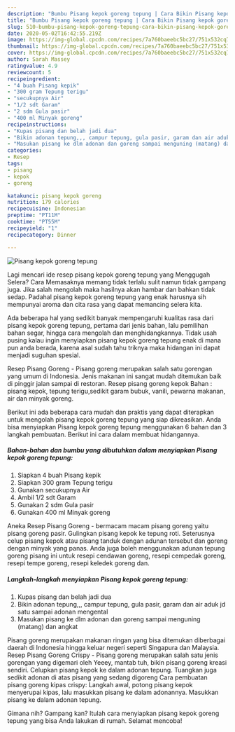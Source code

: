 ```yaml
---
description: "Bumbu Pisang kepok goreng tepung | Cara Bikin Pisang kepok goreng tepung Yang Mudah Dan Praktis"
title: "Bumbu Pisang kepok goreng tepung | Cara Bikin Pisang kepok goreng tepung Yang Mudah Dan Praktis"
slug: 510-bumbu-pisang-kepok-goreng-tepung-cara-bikin-pisang-kepok-goreng-tepung-yang-mudah-dan-praktis
date: 2020-05-02T16:42:55.219Z
image: https://img-global.cpcdn.com/recipes/7a760baeebc5bc27/751x532cq70/pisang-kepok-goreng-tepung-foto-resep-utama.jpg
thumbnail: https://img-global.cpcdn.com/recipes/7a760baeebc5bc27/751x532cq70/pisang-kepok-goreng-tepung-foto-resep-utama.jpg
cover: https://img-global.cpcdn.com/recipes/7a760baeebc5bc27/751x532cq70/pisang-kepok-goreng-tepung-foto-resep-utama.jpg
author: Sarah Massey
ratingvalue: 4.9
reviewcount: 5
recipeingredient:
- "4 buah Pisang kepik"
- "300 gram Tepung terigu"
- "secukupnya Air"
- "1/2 sdt Garam"
- "2 sdm Gula pasir"
- "400 ml Minyak goreng"
recipeinstructions:
- "Kupas pisang dan belah jadi dua"
- "Bikin adonan tepung,,, campur tepung, gula pasir, garam dan air aduk jd satu sampai adonan mengental"
- "Masukan pisang ke dlm adonan dan goreng sampai menguning (matang) dan angkat"
categories:
- Resep
tags:
- pisang
- kepok
- goreng

katakunci: pisang kepok goreng 
nutrition: 179 calories
recipecuisine: Indonesian
preptime: "PT11M"
cooktime: "PT55M"
recipeyield: "1"
recipecategory: Dinner

---
```



![Pisang kepok goreng tepung](https://img-global.cpcdn.com/recipes/7a760baeebc5bc27/751x532cq70/pisang-kepok-goreng-tepung-foto-resep-utama.jpg)

Lagi mencari ide resep pisang kepok goreng tepung yang Menggugah Selera? Cara Memasaknya memang tidak terlalu sulit namun tidak gampang juga. Jika salah mengolah maka hasilnya akan hambar dan bahkan tidak sedap. Padahal pisang kepok goreng tepung yang enak harusnya sih mempunyai aroma dan cita rasa yang dapat memancing selera kita.

Ada beberapa hal yang sedikit banyak mempengaruhi kualitas rasa dari pisang kepok goreng tepung, pertama dari jenis bahan, lalu pemilihan bahan segar, hingga cara mengolah dan menghidangkannya. Tidak usah pusing kalau ingin menyiapkan pisang kepok goreng tepung enak di mana pun anda berada, karena asal sudah tahu triknya maka hidangan ini dapat menjadi suguhan spesial.

Resep Pisang Goreng - Pisang goreng merupakan salah satu gorengan yang umum di Indonesia. Jenis makanan ini sangat mudah ditemukan baik di pinggir jalan sampai di restoran. Resep pisang goreng kepok Bahan : pisang kepok, tepung terigu,sedikit garam bubuk, vanili, pewarna makanan, air dan minyak goreng.


Berikut ini ada beberapa cara mudah dan praktis yang dapat diterapkan untuk mengolah pisang kepok goreng tepung yang siap dikreasikan. Anda bisa menyiapkan Pisang kepok goreng tepung menggunakan 6 bahan dan 3 langkah pembuatan. Berikut ini cara dalam membuat hidangannya.

<!--inarticleads1-->

##### Bahan-bahan dan bumbu yang dibutuhkan dalam menyiapkan Pisang kepok goreng tepung:

1. Siapkan 4 buah Pisang kepik
1. Siapkan 300 gram Tepung terigu
1. Gunakan secukupnya Air
1. Ambil 1/2 sdt Garam
1. Gunakan 2 sdm Gula pasir
1. Gunakan 400 ml Minyak goreng


Aneka Resep Pisang Goreng - bermacam macam pisang goreng yaitu pisang goreng pasir. Gulingkan pisang kepok ke tepung roti. Seterusnya celup pisang kepok atau pisang tanduk dengan adunan tersebut dan goreng dengan minyak yang panas. Anda juga boleh menggunakan adunan tepung goreng pisang ini untuk resepi cendawan goreng, resepi cempedak goreng, resepi tempe goreng, resepi keledek goreng dan. 

<!--inarticleads2-->

##### Langkah-langkah menyiapkan Pisang kepok goreng tepung:

1. Kupas pisang dan belah jadi dua
1. Bikin adonan tepung,,, campur tepung, gula pasir, garam dan air aduk jd satu sampai adonan mengental
1. Masukan pisang ke dlm adonan dan goreng sampai menguning (matang) dan angkat


Pisang goreng merupakan makanan ringan yang bisa ditemukan diberbagai daerah di Indonesia hingga keluar negeri seperti Singapura dan Malaysia. Resep Pisang Goreng Crispy - Pisang goreng merupakan salah satu jenis gorengan yang digemari oleh Yeeey, mantab tuh, bikin pisang goreng kreasi sendiri. Celupkan pisang kepok ke dalam adonan tepung. Tuangkan juga sedikit adonan di atas pisang yang sedang digoreng Cara pembuatan pisang goreng kipas crispy: Langkah awal, potong pisang kepok menyerupai kipas, lalu masukkan pisang ke dalam adonannya. Masukkan pisang ke dalam adonan tepung. 

Gimana nih? Gampang kan? Itulah cara menyiapkan pisang kepok goreng tepung yang bisa Anda lakukan di rumah. Selamat mencoba!

